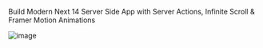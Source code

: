 Build Modern Next 14 Server Side App with Server Actions, Infinite Scroll & Framer Motion Animations

![image](https://github.com/user-attachments/assets/ef3a5862-e005-4bef-9219-3437473c3982)



 
 
